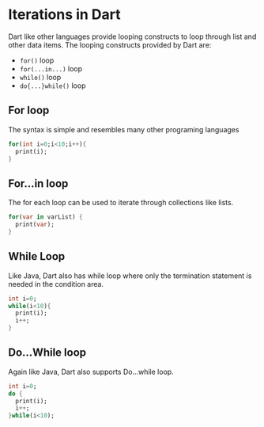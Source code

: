 # Iterations in Dart

Dart like other languages provide looping constructs to loop through list and other data items. The looping constructs provided by Dart are:

- `for()` loop
- `for(...in...)` loop
- `while()` loop
- `do{...}while()` loop



## For loop

The syntax is simple and resembles many other programing languages

```dart
for(int i=0;i<10;i++){
  print(i);
}
```



## For...in loop

The for each loop can be used to iterate through collections like lists.

```dart
for(var in varList) {
  print(var);
}
```



## While Loop

Like Java, Dart also has while loop where only the termination statement is needed in the condition area.

```dart
int i=0;
while(i<10){
  print(i);
  i++;
}
```



## Do...While loop

Again like Java, Dart also supports Do...while loop.

```dart
int i=0;
do {
  print(i);
  i++;
}while(i<10);
```

